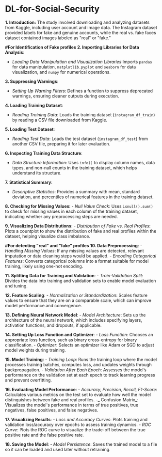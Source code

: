 # DL-for-Social-Security
**1. Introduction:**
The study involved downloading and analyzing datasets from Kaggle, including user account and image data. The Instagram dataset provided labels for fake and genuine accounts, while the real vs. fake faces dataset contained images labeled as "real" or "fake."

**#For Identification of Fake profiles**
**2. Importing Libraries for Data Analysis**:
   - _Loading Data Manipulation and Visualization Libraries_:Imports `pandas` for data manipulation, `matplotlib.pyplot` and `seaborn` for data visualization, and `numpy` for numerical operations.

**3. Suppressing Warnings**:
   - _Setting Up Warning Filters_: Defines a function to suppress deprecated warnings, ensuring cleaner outputs during execution.

**4. Loading Training Dataset**:
   - _Reading Training Data_: Loads the training dataset (`instagram_df_train`) by reading a CSV file downloaded from Kaggle.

**5. Loading Test Dataset**:
   - _Reading Test Data_: Loads the test dataset (`instagram_df_test`) from another CSV file, preparing it for later evaluation.

**6. Inspecting Training Data Structure**:
   - _Data Structure Information_: Uses `info()` to display column names, data types, and non-null counts in the training dataset, which helps understand its structure.

**7. Statistical Summary**:
   - _Descriptive Statistics_: Provides a summary with mean, standard deviation, and percentiles of numerical features in the training dataset.

**8. Checking for Missing Values**:
    - _Null Value Check_: Uses `isnull().sum()` to check for missing values in each column of the training dataset, indicating whether any preprocessing steps are needed.

**9. Visualizing Data Distributions**:
    - _Distribution of Fake vs. Real Profiles_: Plots a countplot to show the distribution of fake and real profiles within the dataset, helping visualize class imbalance.

**#For detecting "real" and "fake" profiles**
**10. Data Preprocessing**:
    - _Handling Missing Values_: If any missing values are detected, relevant imputation or data cleaning steps would be applied.
    - _Encoding Categorical Features_: Converts categorical columns into a format suitable for model training, likely using one-hot encoding.

**11. Splitting Data for Training and Validation**:
    - _Train-Validation Split_: Divides the data into training and validation sets to enable model evaluation and tuning.

**12. Feature Scaling**:
    - _Normalization or Standardization_: Scales feature values to ensure that they are on a comparable scale, which can improve model performance and convergence.

**13. Defining Neural Network Model**:
    - _Model Architecture_: Sets up the architecture of the neural network, which includes specifying layers, activation functions, and dropouts, if applicable.

**14. Setting Up Loss Function and Optimizer**:
    - _Loss Function_: Chooses an appropriate loss function, such as binary cross-entropy for binary classification.
    - _Optimizer_: Selects an optimizer like Adam or SGD to adjust model weights during training.

**15. Model Training**:
    - _Training Loop_: Runs the training loop where the model processes training batches, computes loss, and updates weights through backpropagation.
    - _Validation After Each Epoch_: Assesses the model’s performance on the validation set at each epoch to track learning progress and prevent overfitting.

**16. Evaluating Model Performance**:
    - _Accuracy, Precision, Recall, F1-Score_: Calculates various metrics on the test set to evaluate how well the model distinguishes between fake and real profiles.
    -_ Confusion Matrix_: Visualizes the model's performance in terms of true positives, true negatives, false positives, and false negatives.

**17. Visualizing Results**:
    - _Loss and Accuracy Curves_: Plots training and validation loss/accuracy over epochs to assess training dynamics.
    - _ROC Curve_: Plots the ROC curve to visualize the trade-off between the true positive rate and the false positive rate.

**18. Saving the Model**:
    - _Model Persistence_: Saves the trained model to a file so it can be loaded and used later without retraining.
